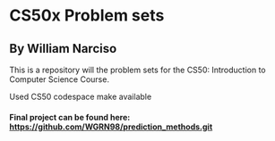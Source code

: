 # CS50x Problem sets
## By William Narciso

This is a repository will the problem sets for the CS50: Introduction to Computer Science Course.

Used CS50 codespace make available

#### Final project can be found here: https://github.com/WGRN98/prediction_methods.git
